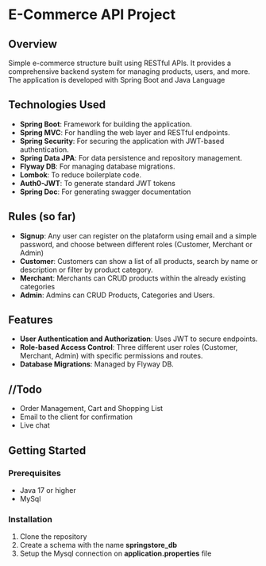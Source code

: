# E-Commerce API Project

## Overview
Simple e-commerce  structure built using RESTful APIs. It provides a comprehensive backend system for managing products, users, and more. 
The application is developed with Spring Boot and Java Language

## Technologies Used
- **Spring Boot**: Framework for building the application.
- **Spring MVC**: For handling the web layer and RESTful endpoints.
- **Spring Security**: For securing the application with JWT-based authentication.
- **Spring Data JPA**: For data persistence and repository management.
- **Flyway DB**: For managing database migrations.
- **Lombok**: To reduce boilerplate code.
- **Auth0-JWT**: To generate standard JWT tokens
- **Spring Doc**: For generating swagger documentation


## Rules (so far)
- **Signup**: Any user can register on the plataform using email and a simple password, and choose between different roles (Customer, Merchant or Admin)
- **Customer**: Customers can show a list of all products, search by name or description or filter by product category.  
- **Merchant**: Merchants can CRUD products within the already existing categories
- **Admin**: Admins can CRUD Products, Categories and Users.

## Features

- **User Authentication and Authorization**: Uses JWT to secure endpoints.
- **Role-based Access Control**: Three different user roles (Customer, Merchant, Admin) with specific permissions and routes.
- **Database Migrations**: Managed by Flyway DB.

## //Todo
- Order Management, Cart and Shopping List
- Email to the client for confirmation
- Live chat


## Getting Started
### Prerequisites
- Java 17 or higher
- MySql 

### Installation
1. Clone the repository
2. Create a schema with the name **springstore_db**
3. Setup the Mysql connection on **application.properties** file

